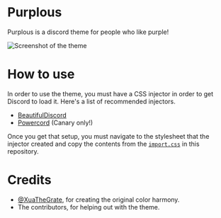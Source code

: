 # Purplous

Purplous is a discord theme for people who like purple!

![Screenshot of the theme](https://i.imgur.com/xDSY5hE.png)

# How to use

In order to use the theme, you must have a CSS injector in order to get Discord to load it. Here's a list of recommended
injectors.
- [BeautifulDiscord](https://github.com/leovoel/BeautifulDiscord)
- [Powercord](https://github.com/powercord-org/powercord) (Canary only!)

Once you get that setup, you must navigate to the stylesheet that the injector created and copy the contents from
the [`import.css`](https://github.com/Equity/Purplous/blob/master/import.css) in this repository. 


# Credits
- [@XuaTheGrate](https://github.com/XuaTheGrate/), for creating the original color harmony.
- The contributors, for helping out with the theme.